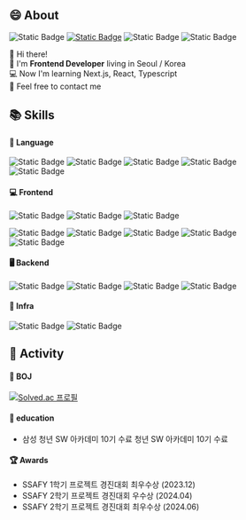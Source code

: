 ## 😄 About

![Static Badge](https://img.shields.io/badge/%ED%95%9C%EA%B5%AD%EC%96%B4%2FENG%2F%20%E6%97%A5%E6%9C%AC%E8%AA%9E-%230d3383?style=flat-square&logo=googletranslate&logoColor=%23ffffff&logoSize=amg&color=%230d3383)
[![Static Badge](<https://img.shields.io/badge/tistory-%23000000?style=flat-square&logo=tistory&logoColor=%23ffffff&logoSize=amg&color=rgb(236%2C85%2C32)>)](https://codgehog.tistory.com/)
![Static Badge](https://img.shields.io/badge/b.qdecision%40gmail.com-%23EA4335?style=flat-square&logo=gmail&logoColor=%23ffffff&logoSize=amg&color=%23EA4335)
![Static Badge](https://img.shields.io/badge/MJBaik-%23181717?style=flat-square&logo=github&logoColor=%23ffffff&logoSize=amg&color=%23181717)

👋 Hi there! <br>
🦔 I'm <b>Frontend Developer</b> living in Seoul / Korea <br>
💻 Now I'm learning Next.js, React, Typescript <br>
📧 Feel free to contact me

## 📚 Skills

#### <b>💭 Language</b>

![Static Badge](https://img.shields.io/badge/javascript-%23F7DF1E?style=flat-square&logo=javascript&logoColor=%23000000&logoSize=amg&color=%23F7DF1E)
![Static Badge](https://img.shields.io/badge/typescript-%233178C6?style=flat-square&logo=typescript&logoColor=%23ffffff&logoSize=amg&color=%233178C6)
![Static Badge](https://img.shields.io/badge/python-%233776AB?style=flat-square&logo=python&logoColor=%23ffffff&logoSize=amg&color=%233776AB)
![Static Badge](https://img.shields.io/badge/html5-%23E34F26?style=flat-square&logo=html5&logoColor=%23ffffff&logoSize=amg&color=%23E34F26)
![Static Badge](https://img.shields.io/badge/css3-%231572B6?style=flat-square&logo=css3&logoColor=%23ffffff&logoSize=amg&color=%231572B6)

#### <b>💻 Frontend</b>

![Static Badge](https://img.shields.io/badge/vue3-%235FA04E?style=flat-square&logo=vuedotjs&logoColor=%23ffffff&logoSize=amg&color=%235FA04E)
![Static Badge](https://img.shields.io/badge/react-%2361DAFB?style=flat-square&logo=react&logoColor=%23000000&logoSize=amd&color=%2361DAFB)
![Static Badge](https://img.shields.io/badge/Next.js-%23000000?style=flat-square&logo=nextdotjs&logoColor=%23ffffff&logoSize=amd&color=%23000000)

![Static Badge](https://img.shields.io/badge/tailwindcss-%2306B6D4?style=flat-square&logo=tailwindcss&logoColor=%23ffffff&logoSize=amd&color=%2306B6D4)
![Static Badge](https://img.shields.io/badge/styled%20components-%23DB7093?style=flat-square&logo=styledcomponents&logoColor=%23ffffff&logoSize=amd&color=%23DB7093)
![Static Badge](https://img.shields.io/badge/MUI-%23007FFF?style=flat-square&logo=mui&logoColor=%23ffffff&logoSize=amd&color=%23007FFF)
![Static Badge](https://img.shields.io/badge/bootstrap-%237952B3?style=flat-square&logo=bootstrap&logoColor=%23ffffff&logoSize=amd&color=%237952B3)
![Static Badge](https://img.shields.io/badge/sass-%23CC6699?style=flat-square&logo=sass&logoColor=%23ffffff&logoSize=amg&color=%23CC6699)

#### <b>🖥 Backend</b>

![Static Badge](https://img.shields.io/badge/django-%23092E20?style=flat-square&logo=django&logoColor=%23ffffff&logoSize=amd&color=%23092E20)
![Static Badge](https://img.shields.io/badge/Next_API-%23000000?style=flat-square&logo=nextdotjs&logoColor=%23ffffff&logoSize=amd&color=%23000000)
![Static Badge](https://img.shields.io/badge/prisma-%232D3748?style=flat-square&logo=prisma&logoColor=%23ffffff&logoSize=amd&color=%232D3748)
![Static Badge](https://img.shields.io/badge/supabase-%233FCF8E?style=flat-square&logo=supabase&logoColor=%23ffffff&logoSize=amd&color=%233FCF8E)

#### <b>🎸 Infra</b>

![Static Badge](https://img.shields.io/badge/git-%23F05032?style=flat-square&logo=git&logoColor=%23ffffff&logoSize=amd&color=%23F05032)
![Static Badge](https://img.shields.io/badge/jira-%230052CC?style=flat-square&logo=jira&logoColor=%23ffffff&logoSize=amd&color=%230052CC)

## 🎈 Activity

#### 🎹 BOJ

[![Solved.ac 프로필](http://mazassumnida.wtf/api/v2/generate_badge?boj=peku9693)](https://solved.ac/peku9693)

#### <b>👀 education</b>

- 삼성 청년 SW 아카데미 10기 수료
  청년 SW 아카데미 10기 수료</li>

#### 🏆 Awards

- SSAFY 1학기 프로젝트 경진대회 최우수상 (2023.12)
- SSAFY 2학기 프로젝트 경진대회 우수상 (2024.04)
- SSAFY 2학기 프로젝트 경진대회 최우수상 (2024.06)
